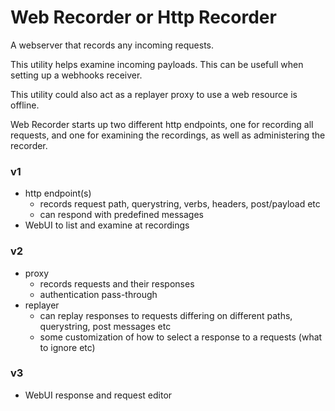 # Web Recorder or Http Recorder
A webserver that records any incoming requests.

This utility helps examine incoming payloads. This can be usefull when setting up a webhooks receiver.

This utility could also act as a replayer proxy to use a web resource is offline.

Web Recorder starts up two different http endpoints, one for recording all requests, and one for examining the recordings, as well as administering the recorder.

### v1
- http endpoint(s)
  - records request path, querystring, verbs, headers, post/payload etc
  - can respond with predefined messages
- WebUI to list and examine at recordings

### v2
- proxy
  - records requests and their responses
  - authentication pass-through
- replayer
  - can replay responses to requests differing on different paths, querystring, post messages etc
  - some customization of how to select a response to a requests (what to ignore etc)

### v3
- WebUI response and request editor

